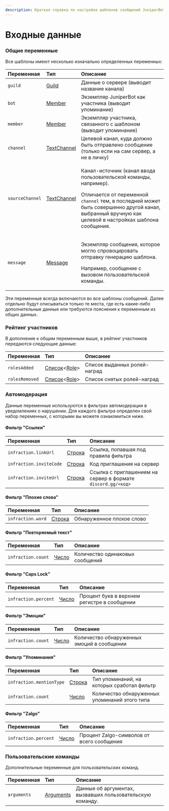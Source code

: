 ```yaml
---
description: Краткая справка по настройке шаблонов сообщений JuniperBot
---
```


# Входные данные

### Общие переменные

Все шаблоны имеют несколько изначально определенных переменных:

<table>
  <thead>
    <tr>
      <th style="text-align:left">&#x41F;&#x435;&#x440;&#x435;&#x43C;&#x435;&#x43D;&#x43D;&#x430;&#x44F;</th>
      <th
      style="text-align:left">&#x422;&#x438;&#x43F;</th>
        <th style="text-align:left">&#x41E;&#x43F;&#x438;&#x441;&#x430;&#x43D;&#x438;&#x435;</th>
    </tr>
  </thead>
  <tbody>
    <tr>
      <td style="text-align:left"><code>guild</code>
      </td>
      <td style="text-align:left"><a href="types.md#guild">Guild</a>
      </td>
      <td style="text-align:left">&#x414;&#x430;&#x43D;&#x43D;&#x44B;&#x435; &#x43E; &#x441;&#x435;&#x440;&#x432;&#x435;&#x440;&#x435;
        (&#x432;&#x44B;&#x432;&#x43E;&#x434;&#x438;&#x442; &#x43D;&#x430;&#x437;&#x432;&#x430;&#x43D;&#x438;&#x435;
        &#x43A;&#x430;&#x43D;&#x430;&#x43B;&#x430;)</td>
    </tr>
    <tr>
      <td style="text-align:left"><code>bot</code>
      </td>
      <td style="text-align:left"><a href="types.md#member">Member</a>
      </td>
      <td style="text-align:left">&#x42D;&#x43A;&#x437;&#x435;&#x43C;&#x43F;&#x43B;&#x44F;&#x440; JuniperBot
        &#x43A;&#x430;&#x43A; &#x443;&#x447;&#x430;&#x441;&#x442;&#x43D;&#x438;&#x43A;&#x430;
        (&#x432;&#x44B;&#x432;&#x43E;&#x434;&#x438;&#x442; &#x443;&#x43F;&#x43E;&#x43C;&#x438;&#x43D;&#x430;&#x43D;&#x438;&#x435;)</td>
    </tr>
    <tr>
      <td style="text-align:left"><code>member</code>
      </td>
      <td style="text-align:left"><a href="types.md#member">Member</a>
      </td>
      <td style="text-align:left">&#x42D;&#x43A;&#x437;&#x435;&#x43C;&#x43F;&#x43B;&#x44F;&#x440; &#x443;&#x447;&#x430;&#x441;&#x442;&#x43D;&#x438;&#x43A;&#x430;,
        &#x441;&#x432;&#x44F;&#x437;&#x430;&#x43D;&#x43D;&#x43E;&#x433;&#x43E;
        &#x441; &#x448;&#x430;&#x431;&#x43B;&#x43E;&#x43D;&#x43E;&#x43C; (&#x432;&#x44B;&#x432;&#x43E;&#x434;&#x438;&#x442;
        &#x443;&#x43F;&#x43E;&#x43C;&#x438;&#x43D;&#x430;&#x43D;&#x438;&#x435;)</td>
    </tr>
    <tr>
      <td style="text-align:left"><code>channel</code>
      </td>
      <td style="text-align:left"><a href="types.md#textchannel">TextChannel</a>
      </td>
      <td style="text-align:left">&#x426;&#x435;&#x43B;&#x435;&#x432;&#x43E;&#x439; &#x43A;&#x430;&#x43D;&#x430;&#x43B;,
        &#x43A;&#x443;&#x434;&#x430; &#x434;&#x43E;&#x43B;&#x436;&#x43D;&#x43E;
        &#x431;&#x44B;&#x442;&#x44C; &#x43E;&#x442;&#x43F;&#x440;&#x430;&#x432;&#x43B;&#x435;&#x43D;&#x43E;
        &#x441;&#x43E;&#x43E;&#x431;&#x449;&#x435;&#x43D;&#x438;&#x435; (&#x442;&#x43E;&#x43B;&#x44C;&#x43A;&#x43E;
        &#x435;&#x441;&#x43B;&#x438; &#x43D;&#x430; &#x441;&#x430;&#x43C; &#x441;&#x435;&#x440;&#x432;&#x435;&#x440;,
        &#x430; &#x43D;&#x435; &#x432; &#x43B;&#x438;&#x447;&#x43A;&#x443;)</td>
    </tr>
    <tr>
      <td style="text-align:left"><code>sourceChannel</code>
      </td>
      <td style="text-align:left"><a href="types.md#textchannel">TextChannel</a>
      </td>
      <td style="text-align:left">
        <p>&#x41A;&#x430;&#x43D;&#x430;&#x43B;-&#x438;&#x441;&#x442;&#x43E;&#x447;&#x43D;&#x438;&#x43A;
          (&#x43A;&#x430;&#x43D;&#x430;&#x43B; &#x432;&#x432;&#x43E;&#x434;&#x430;
          &#x43F;&#x43E;&#x43B;&#x44C;&#x437;&#x43E;&#x432;&#x430;&#x442;&#x435;&#x43B;&#x44C;&#x441;&#x43A;&#x43E;&#x439;
          &#x43A;&#x43E;&#x43C;&#x430;&#x43D;&#x434;&#x44B;, &#x43D;&#x430;&#x43F;&#x440;&#x438;&#x43C;&#x435;&#x440;).</p>
        <p>&#x41E;&#x442;&#x43B;&#x438;&#x447;&#x430;&#x435;&#x442;&#x441;&#x44F;
          &#x43E;&#x442; &#x43F;&#x435;&#x440;&#x435;&#x43C;&#x435;&#x43D;&#x43D;&#x43E;&#x439; <code>channel</code> &#x442;&#x435;&#x43C;,
          &#x432; &#x43F;&#x43E;&#x441;&#x43B;&#x435;&#x434;&#x43D;&#x435;&#x439;
          &#x43C;&#x43E;&#x436;&#x435;&#x442; &#x431;&#x44B;&#x442;&#x44C; &#x441;&#x43E;&#x432;&#x435;&#x440;&#x448;&#x435;&#x43D;&#x43D;&#x43E;
          &#x434;&#x440;&#x443;&#x433;&#x43E;&#x439; &#x43A;&#x430;&#x43D;&#x430;&#x43B;,
          &#x432;&#x44B;&#x431;&#x440;&#x430;&#x43D;&#x43D;&#x44B;&#x439; &#x432;&#x440;&#x443;&#x447;&#x43D;&#x443;&#x44E;
          &#x43A;&#x430;&#x43A; &#x446;&#x435;&#x43B;&#x435;&#x432;&#x43E;&#x439;
          &#x432; &#x43D;&#x430;&#x441;&#x442;&#x440;&#x43E;&#x439;&#x43A;&#x430;&#x445;
          &#x448;&#x430;&#x431;&#x43B;&#x43E;&#x43D;&#x430; &#x441;&#x43E;&#x43E;&#x431;&#x449;&#x435;&#x43D;&#x438;&#x44F;.</p>
      </td>
    </tr>
    <tr>
      <td style="text-align:left"><code>message</code>
      </td>
      <td style="text-align:left"><a href="types.md#message">Message</a>
      </td>
      <td style="text-align:left">
        <p>&#x42D;&#x43A;&#x437;&#x435;&#x43C;&#x43F;&#x43B;&#x44F;&#x440; &#x441;&#x43E;&#x43E;&#x431;&#x449;&#x435;&#x43D;&#x438;&#x44F;,
          &#x43A;&#x43E;&#x442;&#x43E;&#x440;&#x43E;&#x435; &#x43C;&#x43E;&#x433;&#x43B;&#x43E;
          &#x441;&#x43F;&#x440;&#x43E;&#x432;&#x43E;&#x446;&#x438;&#x440;&#x43E;&#x432;&#x430;&#x442;&#x44C;
          &#x43E;&#x442;&#x43F;&#x440;&#x430;&#x432;&#x43A;&#x443; &#x433;&#x435;&#x43D;&#x435;&#x440;&#x430;&#x446;&#x438;&#x44E;
          &#x448;&#x430;&#x431;&#x43B;&#x43E;&#x43D;&#x430;.</p>
        <p>&#x41D;&#x430;&#x43F;&#x440;&#x438;&#x43C;&#x435;&#x440;, &#x441;&#x43E;&#x43E;&#x431;&#x449;&#x435;&#x43D;&#x438;&#x435;
          &#x441; &#x432;&#x44B;&#x437;&#x43E;&#x432;&#x43E;&#x43C; &#x43F;&#x43E;&#x43B;&#x44C;&#x437;&#x43E;&#x432;&#x430;&#x442;&#x435;&#x43B;&#x44C;&#x441;&#x43A;&#x43E;&#x439;
          &#x43A;&#x43E;&#x43C;&#x430;&#x43D;&#x434;&#x44B;.</p>
      </td>
    </tr>
  </tbody>
</table>

Эти переменные всегда включаются во все шаблоны сообщений. Далее отдельно будут описываться только те места, где есть какие-либо дополнительные данные или требуются пояснения к переменным из общих данных.

### Рейтинг участников <a id="ranking"></a>

В дополнение к общим переменным выше, в рейтинг участников передаются следующие данные:

| Переменная | Тип | Описание |
| :--- | :--- | :--- |
| `rolesAdded` | [Список](syntax/expressions.md#spiski)&lt;[Role](types.md#role)&gt; | Список выданных ролей-наград |
| `rolesRemoved` | [Список](syntax/expressions.md#spiski)&lt;[Role](types.md#role)&gt; | Список снятых ролей-наград |

### Автомодерация <a id="automod"></a>

Данные переменные используются в фильтрах автомодерации в уведомлениях о нарушении. Для каждого фильтра определен свой набор переменных, с которыми вы можете ознакомиться ниже.

#### Фильтр "Ссылки"

| Переменная | Тип | Описание |
| :--- | :--- | :--- |
| `infraction.linkUrl` | ​[Строка](syntax/expressions.md#primitivy) | Ссылка, попавшая под правила фильтра |
| `infraction.inviteCode` | ​[Строка](syntax/expressions.md#primitivy) | Код приглашения на сервер |
| `infraction.inviteUrl` | ​[Строка](syntax/expressions.md#primitivy) | Ссылка с приглашением на сервер в формате `discord.gg/<код>` |

#### Фильтр "Плохие слова"

| Переменная | Тип | Описание |
| :--- | :--- | :--- |
| `infraction.word` | ​[Строка](syntax/expressions.md#primitivy) | Обнаруженное плохое слово |

#### Фильтр "Повторяемый текст"

| Переменная | Тип | Описание |
| :--- | :--- | :--- |
| `infraction.count` | ​[Число](syntax/expressions.md#primitivy) | Количество одинаковых сообщений |

#### Фильтр "Caps Lock"

| Переменная | Тип | Описание |
| :--- | :--- | :--- |
| `infraction.percent` | ​[Число](syntax/expressions.md#primitivy) | Процент букв в верхнем регистре в сообщении |

#### Фильтр "Эмоции"

| Переменная | Тип | Описание |
| :--- | :--- | :--- |
| `infraction.count` | ​[Число](syntax/expressions.md#primitivy) | Количество обнаруженных эмоций в сообщении |

#### Фильтр "Упоминания"

| Переменная | Тип | Описание |
| :--- | :--- | :--- |
| `infraction.mentionType` | ​[Строка](syntax/expressions.md#primitivy) | Тип упоминаний, на которых сработал фильтр |
| `infraction.count` | ​[Число](syntax/expressions.md#primitivy) | Количество обнаруженных упоминаний этого типа |

#### Фильтр "Zalgo"

| Переменная | Тип | Описание |
| :--- | :--- | :--- |
| `infraction.percent` | ​[Число](syntax/expressions.md#primitivy) | Процент Zalgo-символов от всего сообщения |

### Пользовательские команды

Дополнительные переменные для пользовательских команд.

| Переменная | Тип | Описание |
| :--- | :--- | :--- |
| `arguments` | [Arguments](types.md#arguments) | Данные об аргументах, вызвавших пользовательскую команду. |

